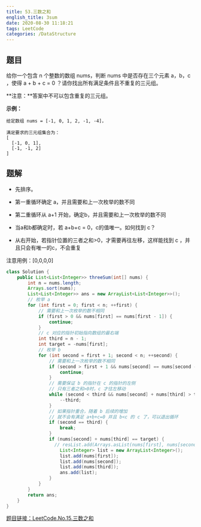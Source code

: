 ```yaml
---
title: 53.三数之和
english_title: 3sum
date: 2020-08-30 11:18:21
tags: LeetCode
categories: /DataStructure
---
```


## 题目

给你一个包含 n 个整数的数组 nums，判断 nums 中是否存在三个元素 a，b，c ，使得 a + b + c = 0 ？请你找出所有满足条件且不重复的三元组。

**注意：**答案中不可以包含重复的三元组。

 **示例：**

```
给定数组 nums = [-1, 0, 1, 2, -1, -4]，

满足要求的三元组集合为：
[
  [-1, 0, 1],
  [-1, -1, 2]
]
```

## 题解

* 先排序。

* 第一重循环确定 a，并且需要和上一次枚举的数不同
* 第二重循环从 a+1 开始，确定b，并且需要和上一次枚举的数不同
* 当a和b都确定时，若 a+b+c = 0，c的值唯一。如何找到 c？
* 从右开始，若指针位置的三者之和>0，才需要再往左移，这样能找到 c ，并且只会有唯一的c，不会重复

注意用例：[0,0,0,0]

```java
class Solution {
    public List<List<Integer>> threeSum(int[] nums) {
        int n = nums.length;
        Arrays.sort(nums);
        List<List<Integer>> ans = new ArrayList<List<Integer>>();
        // 枚举 a
        for (int first = 0; first < n; ++first) {
            // 需要和上一次枚举的数不相同
            if (first > 0 && nums[first] == nums[first - 1]) {
                continue;
            }
            // c 对应的指针初始指向数组的最右端
            int third = n - 1;
            int target = -nums[first];
            // 枚举 b
            for (int second = first + 1; second < n; ++second) {
                // 需要和上一次枚举的数不相同
                if (second > first + 1 && nums[second] == nums[second - 1]) {
                    continue;
                }
                // 需要保证 b 的指针在 c 的指针的左侧
                // 只有三者之和>0时，c 才往左移动
                while (second < third && nums[second] + nums[third] > target) {
                    --third;
                }
                // 如果指针重合，随着 b 后续的增加
                // 就不会有满足 a+b+c=0 并且 b<c 的 c 了，可以退出循环
                if (second == third) {
                    break;
                }
                if (nums[second] + nums[third] == target) {
                  // resList.add(Arrays.asList(nums[first], nums[second], nums[third]));
                    List<Integer> list = new ArrayList<Integer>();
                    list.add(nums[first]);
                    list.add(nums[second]);
                    list.add(nums[third]);
                    ans.add(list);
                }
            }
        }
        return ans;
    }
}

```

[题目链接：LeetCode.No.15.三数之和](https://leetcode-cn.com/problems/3sum)

